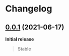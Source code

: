 # Changelog

## [0.0.1](https://github.com/apolopena/gp-react-on-rails-starter/tree/0.0.1) (2021-06-17)

**Initial release**
<br />
 > Stable
